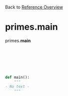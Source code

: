
Back to [Reference Overview](x/y)

# primes.__main__

primes.__main__

<br>


```python

```

<br>

```python

def main():
    """
- No text -
    """

```

